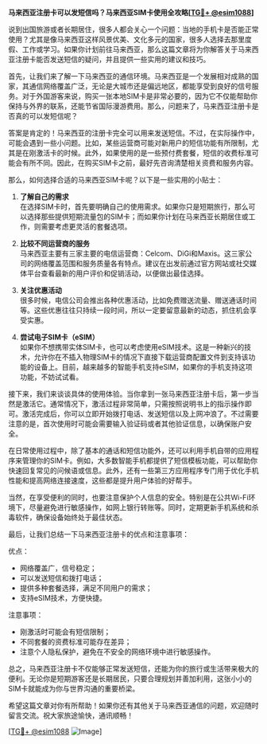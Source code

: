 **马来西亚注册卡可以发短信吗？马来西亚SIM卡使用全攻略[[TG💪+ @esim1088](https://t.me/s/esim1088)]**

说到出国旅游或者长期居住，很多人都会关心一个问题：当地的手机卡是否能正常使用？尤其是像马来西亚这样风景优美、文化多元的国家，很多人选择去那里度假、工作或学习。如果你计划前往马来西亚，那么这篇文章将为你解答关于马来西亚注册卡能否发送短信的疑问，并且提供一些实用的建议和技巧。

首先，让我们来了解一下马来西亚的通信环境。马来西亚是一个发展相对成熟的国家，其通信网络覆盖广泛，无论是大城市还是偏远地区，都能享受到良好的信号服务。对于外国游客来说，购买一张本地SIM卡是非常必要的，因为它不仅能帮助你保持与外界的联系，还能节省国际漫游费用。那么，问题来了，马来西亚注册卡是否真的可以发短信呢？

答案是肯定的！马来西亚的注册卡完全可以用来发送短信。不过，在实际操作中，可能会遇到一些小问题。比如，某些运营商可能对新用户的短信功能有所限制，尤其是在刚激活卡的时候。此外，如果使用的是一些预付费套餐，短信的收费标准可能会有所不同。因此，在购买SIM卡之前，最好先咨询清楚相关资费和服务内容。

那么，如何选择合适的马来西亚SIM卡呢？以下是一些实用的小贴士：

1. **了解自己的需求**  
   在选择SIM卡时，首先要明确自己的使用需求。如果你只是短期旅行，那么可以选择那些提供短期流量包的SIM卡；而如果你计划在马来西亚长期居住或工作，则需要考虑更灵活的套餐选项。

2. **比较不同运营商的服务**  
   马来西亚主要有三家主要的电信运营商：Celcom、DiGi和Maxis。这三家公司的网络覆盖范围和服务质量各有特点。建议在出发前通过官方网站或社交媒体平台查看最新的用户评价和促销活动，以便做出最佳选择。

3. **关注优惠活动**  
   很多时候，电信公司会推出各种优惠活动，比如免费赠送流量、赠送通话时间等。这些优惠往往只持续一段时间，所以一定要留意最新的动态，抓住机会享受实惠。

4. **尝试电子SIM卡（eSIM）**  
   如果你不想携带实体SIM卡，也可以考虑使用eSIM技术。这是一种新兴的技术，允许你在不插入物理SIM卡的情况下直接下载运营商配置文件到支持该功能的设备上。目前，越来越多的智能手机支持eSIM，如果你的手机支持这项功能，不妨试试看。

接下来，我们来谈谈具体的使用体验。当你拿到一张马来西亚注册卡后，第一步当然是激活它。通常情况下，激活过程非常简单，只需按照说明书上的指示操作即可。激活完成后，你可以立即开始拨打电话、发送短信以及上网冲浪了。不过需要注意的是，首次使用时可能会需要输入验证码或者其他验证信息，以确保账户安全。

在日常使用过程中，除了基本的通话和短信功能外，还可以利用手机自带的应用程序来管理你的SIM卡。例如，大多数智能手机都提供了短信模板功能，可以帮助你快速回复常见的问候语或信息。此外，还有一些第三方应用程序专门用于优化手机性能和提高网络连接速度，这些都是提升用户体验的好帮手。

当然，在享受便利的同时，也要注意保护个人信息的安全。特别是在公共Wi-Fi环境下，尽量避免进行敏感操作，如网上银行转账等。同时，定期更新手机系统和杀毒软件，确保设备始终处于最佳状态。

最后，让我们总结一下马来西亚注册卡的优点和注意事项：

优点：
- 网络覆盖广，信号稳定；
- 可以发送短信和拨打电话；
- 提供多种套餐选择，满足不同用户的需求；
- 支持eSIM技术，方便快捷。

注意事项：
- 刚激活时可能会有短信限制；
- 不同套餐的资费标准可能存在差异；
- 注意个人隐私保护，避免在不安全的网络环境中进行敏感操作。

总之，马来西亚注册卡不仅能够正常发送短信，还能为你的旅行或生活带来极大的便利。无论你是短期游客还是长期居民，只要合理规划并善加利用，这张小小的SIM卡就能成为你与世界沟通的重要桥梁。

希望这篇文章对你有所帮助！如果你还有其他关于马来西亚通信的问题，欢迎随时留言交流。祝大家旅途愉快，通讯顺畅！

[[TG💪+ @esim1088](https://t.me/s/esim1088) ![Image](https://i.postimg.cc/4NQfJmqS/Snipaste-2025-05-13-00-14-12.png)]